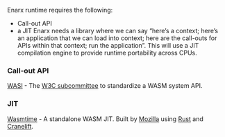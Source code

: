 Enarx runtime requires the following:
* Call-out API
* a JIT 
Enarx needs a library where we can say “here’s a context; here’s an application that we can load into context; here are the call-outs for APIs within that context; run the application”.  This will use a JIT compilation engine to provide runtime portability across CPUs. 

### Call-out API
[WASI](https://github.com/WebAssembly/WASI) - The [W3C subcommittee](https://www.w3.org/community/webassembly/) to standardize a WASM system API.

### JIT
[Wasmtime](https://github.com/CraneStation/wasmtime) - A standalone WASM JIT. Built by [Mozilla](https://research.mozilla.org/rust/) using [Rust](https://www.rust-lang.org/) and [Cranelift](https://github.com/CraneStation/cranelift).